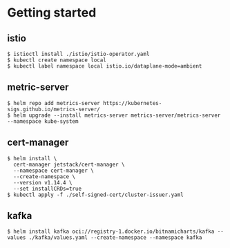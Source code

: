 # Getting started
## istio
~~~shell
$ istioctl install ./istio/istio-operator.yaml
$ kubectl create namespace local
$ kubectl label namespace local istio.io/dataplane-mode=ambient
~~~
## metric-server
~~~shell
$ helm repo add metrics-server https://kubernetes-sigs.github.io/metrics-server/
$ helm upgrade --install metrics-server metrics-server/metrics-server --namespace kube-system
~~~
## cert-manager
~~~shell
$ helm install \
  cert-manager jetstack/cert-manager \
  --namespace cert-manager \
  --create-namespace \
  --version v1.14.4 \
  --set installCRDs=true
$ kubectl apply -f ./self-signed-cert/cluster-issuer.yaml
~~~
## kafka
~~~shell
$ helm install kafka oci://registry-1.docker.io/bitnamicharts/kafka --values ./kafka/values.yaml --create-namespace --namespace kafka
~~~
